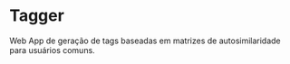 # Tagger
Web App de geração de tags baseadas em matrizes de autosimilaridade para usuários comuns. 
